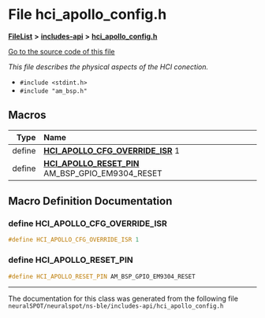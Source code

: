 

# File hci\_apollo\_config.h



[**FileList**](files.md) **>** [**includes-api**](dir_4e48286ed5350b74cbe32681da7dff10.md) **>** [**hci\_apollo\_config.h**](hci__apollo__config_8h.md)

[Go to the source code of this file](hci__apollo__config_8h_source.md)

_This file describes the physical aspects of the HCI conection._ 

* `#include <stdint.h>`
* `#include "am_bsp.h"`
































































## Macros

| Type | Name |
| ---: | :--- |
| define  | [**HCI\_APOLLO\_CFG\_OVERRIDE\_ISR**](hci__apollo__config_8h.md#define-hci_apollo_cfg_override_isr)  1<br> |
| define  | [**HCI\_APOLLO\_RESET\_PIN**](hci__apollo__config_8h.md#define-hci_apollo_reset_pin)  AM\_BSP\_GPIO\_EM9304\_RESET<br> |

## Macro Definition Documentation





### define HCI\_APOLLO\_CFG\_OVERRIDE\_ISR 

```C++
#define HCI_APOLLO_CFG_OVERRIDE_ISR 1
```






### define HCI\_APOLLO\_RESET\_PIN 

```C++
#define HCI_APOLLO_RESET_PIN AM_BSP_GPIO_EM9304_RESET
```




------------------------------
The documentation for this class was generated from the following file `neuralSPOT/neuralspot/ns-ble/includes-api/hci_apollo_config.h`

